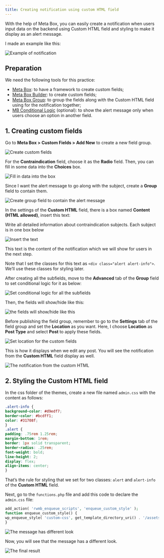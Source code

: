 ```yaml
---
title: Creating notification using custom HTML field
---
```


With the help of Meta Box, you can easily create a notification when users input data on the backend using Custom HTML field and styling to make it display as an alert message.

I made an example like this:

![Example of notification](https://i.imgur.com/gVaxcXe.png)

## Preparation

We need the following tools for this practice:

* [Meta Box](https://metabox.io/): to have a framework to create custom fields;
* [Meta Box Builder](https://metabox.io/plugins/meta-box-builder/): to create custom fields;
* [Meta Box Group](https://metabox.io/plugins/meta-box-group/): to group the fields along with the Custom HTML field using for the notification together;
* [MB Conditional Logic](https://metabox.io/plugins/meta-box-conditional-logic/) (optional): to show the alert message only when users choose an option in another field.

## 1.  Creating custom fields

Go to **Meta Box > Custom Fields > Add New** to create a new field group.

![Create custom fields](https://i.imgur.com/yNVUXjI.png)

For the **Contraindication** field, choose it as the **Radio** field. Then, you can fill in some data into the **Choices** box.

![Fill in data into the box](https://i.imgur.com/QcESv1D.png)

Since I want the alert message to go along with the subject, create a **Group** field to contain them.

![Create group field to contain the alert message](https://i.imgur.com/CgqH8ac.png)

In the settings of the **Custom HTML** field, there is a box named **Content (HTML allowed)**, insert this text:

<div class="alert alert-info"><span class="dashicons dashicons-warning"></span> Write all detailed information about contraindication subjects. Each subject is in one box below</div>

![Insert the text](https://i.imgur.com/aatz2pr.png)

This text is the content of the notification which we will show for users in the next step.

Note that I set the classes for this text as `<div class="alert alert-info">`. We’ll use these classes for styling later.

After creating all the subfields, move to the **Advanced** tab of the **Group** field to set conditional logic for it as below:

![Set conditional logic for all the subfields](https://i.imgur.com/BGBw2B4.png)

Then, the fields will show/hide like this:

![the fields will show/hide like this](https://i.imgur.com/iQqMgqM.gif)

Before publishing the field group, remember to go to the **Settings** tab of the field group and set the **Location** as you want. Here, I choose **Location** as **Post Type** and select **Post** to apply these fields.

![Set location for the custom fields](https://i.imgur.com/FuYbEEk.png)

This is how it displays when we edit any post. You will see the notification from the **Custom HTML** field display as well.

![The notification from the custom HTML](https://i.imgur.com/21LZcyJ.png)

## 2. Styling the Custom HTML field

In the css folder of the themes, create a new file named `admin.css` with the content as follows:

```css
.alert-info {
background-color: #d9edf7;
border-color: #bcdff1;
color: #31708f;
}
.alert {
padding: .75rem 1.25rem;
margin-bottom: 1rem;
border: 1px solid transparent;
border-radius: .25rem;
font-weight: bold;
line-height: 2;
display: flex;
align-items: center;
}
```
That’s the rule for styling that we set for two classes: `alert` and `alert-info` of the **Custom HTML** field.

Next, go to the `functions.php` file and add this code to declare the `admin.css` file:

```php
add_action( 'rwmb_enqueue_scripts', 'enqueue_custom_style' );
function enqueue_custom_style() {
wp_enqueue_style( 'custom-css', get_template_directory_uri() . '/assets/css/admin.css' );
}
```
![The message has different look](https://i.imgur.com/hvO2BeO.png)

Now, you will see that the message has a different look.

![The final result](https://i.imgur.com/21LZcyJ.png)

